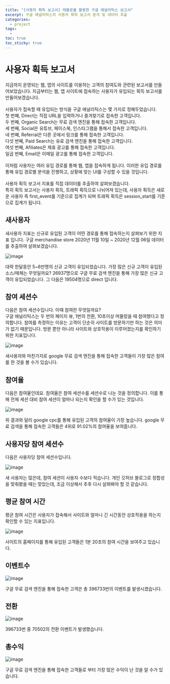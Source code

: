```yaml
---
title: "[사용자 획득 보고서] 태블로를 활용한 구글 애널리틱스 보고서"
excerpt: 구글 애널리틱스의 사용자 획득 보고서 분석 및 데이터 추출
categories:
  - project
tags:
  - 
toc: true
toc_sticky: true
---
```


# 사용자 획득 보고서

지금까지 운영되는 웹, 앱의 사이트를 이용하는 고객의 참여도와 관련된 보고서를 만들어보았습니다. 지금부터는 웹, 앱 사이트에 접속하는 사용자가 유입되는 획득 보고서를 만들어보겠습니다.   
<br>
사용자가 접속할 때 유입되는 방식을 구글 애널리틱스는 몇 가지로 정해두었습니다.   
첫 번째, Direct는 직접 URL을 입력하거나 즐겨찾기로 접속한 고객입니다.   
두 번째, Organic Search는 무료 검색 엔진을 통해 접속한 고객입니다.   
세 번째, Social은 유튜브, 페이스북, 인스타그램을 통해서 접속한 고객입니다.   
네 번째, Referral은 다른 곳에서 링크를 통해 접속한 고객입니다.   
다섯 번째, Paid Search는 유료 검색 엔진을 통해 접속한 고객입니다.   
여섯 번째, Afiliates은 제휴 광고를 통해 접속한 고객입니다.   
일곱 번째, Email은 이메일 광고를 통해 접속한 고객입니다.   
<br>
이처럼 사용자는 여러 유입 경로를 통해 웹, 앱을 접속하게 됩니다. 이러한 유입 경로를 통해 유입 경로별 분석을 진행하고, 상황에 맞는 UI를 구성할 수 있을 것입니다.   
<br>
사용자 획득 보고서 지표를 직접 데이터를 추출하여 살펴보겠습니다.   
특히 획득 보고서는 사용자 획득, 트래픽 획득으로 나뉘어져 있는데, 사용자 획득은 새로운 사용자 즉 first_event를 기준으로 집계가 되며 트래픽 획득은 session_start를 기준으로 집계가 됩니다.

## 새사용자

새사용자 지표는 신규로 유입된 고객이 어떤 경로를 통해 접속하는지 살펴보기 위한 지표 입니다. 구글 merchandise store 2020년 11월 10일 ~ 2020년 12월 06일 데이터를 추출하여 살펴보겠습니다.

![image](https://github.com/wbin0718/google_analytics_dashboard/assets/104637982/6ccb313b-6aee-48e1-af26-e0cca135f977)

대략 한달동안 5~6만명의 신규 고객이 유입되었습니다. 가장 많은 신규 고객이 유입된 소스/매체는 무엇일까요? 26937명으로 구글 무료 검색 엔진을 통해 가장 많은 신규 고객이 유입되었습니다. 그 다음은 19504명으로 direct 입니다.

## 참여 세션수

다음은 참여 세션수입니다. 이때 참여란 무엇일까요?   
구글 애널리틱스는 두 번의 페이지 뷰, 1번의 전환, 10초이상 머물렀을 때 참여했다고 정의합니다. 참여를 측정하는 이유는 고객이 단순히 사이트를 방문하기만 하는 것은 의미가 없기 때문입니다. 방문 뿐만 아니라 사이트와 상호작용이 이루어졌는지를 확인하기 위한 지표입니다.     

![image](https://github.com/wbin0718/google_analytics_dashboard/assets/104637982/2aa25935-ed72-4747-a87e-f9236851748a)

새사용자와 마찬가지로 google 무료 검색 엔진을 통해 접속한 고객들이 가장 많은 참여를 한 것을 볼 수가 있습니다.

## 참여율

다음은 참여율인데요. 참여율은 참여 세션수를 세션수로 나눈 것을 정의합니다. 이를 통해 전체 세션 대비 참여 세션이 얼마나 되는지 확인을 할 수가 있는 것입니다.

![image](https://github.com/wbin0718/google_analytics_dashboard/assets/104637982/fc1b20b9-74b8-4115-833e-431c4c31c774)

위 결과와 달리 google cpc를 통해 유입된 고객의 참여율이 가장 높습니다. google 무료 검색을 통해 접속한 고객들은 4위로 91.02%의 참여율을 보여줍니다.

## 사용자당 참여 세션수

다음은 사용자당 참여 세션수입니다.

![image](https://github.com/wbin0718/google_analytics_dashboard/assets/104637982/12ad096c-5c7f-4655-bb0d-b7b0fc852f40)

새 사용자는 많은데, 참여 세션이 사용자 수보다 적습니다. 개인 깃허브 블로그로 정합성을 맞춰봤을 때는 맞았는데, 조금 이상해서 추후 다시 살펴봐야 할 것 같습니다.

## 평균 참여 시간

평균 참여 시간은 사용자가 접속해서 사이트와 얼마나 긴 시간동안 상호작용을 하는지 확인할 수 있는 지표입니다.

![image](https://github.com/wbin0718/google_analytics_dashboard/assets/104637982/31fcef05-f30c-476d-b5c8-acbb5442c8f3)

사이트의 홈페이지를 통해 유입된 고객들은 1분 20초의 참여 시간을 보여주고 있습니다.

## 이벤트수

![image](https://github.com/wbin0718/google_analytics_dashboard/assets/104637982/10479ed2-a599-454c-93ff-ec278a03a0dd)

구글 무료 검색 엔진을 통해 접속한 고객은 총 396733번의 이벤트를 발생시켰습니다.

## 전환

![image](https://github.com/wbin0718/google_analytics_dashboard/assets/104637982/2a861df1-7d61-4afe-b381-5624804302f9)

396733번 중 70502의 전환 이벤트가 발생했습니다.

## 총수익

![image](https://github.com/wbin0718/google_analytics_dashboard/assets/104637982/ce1c2c88-e6ae-4ebe-ac07-8393883853d8)

구글 무료 검색 엔진을 통해 접속한 고객들로 부터 가장 많은 수익이 난 것을 알 수가 있습니다.